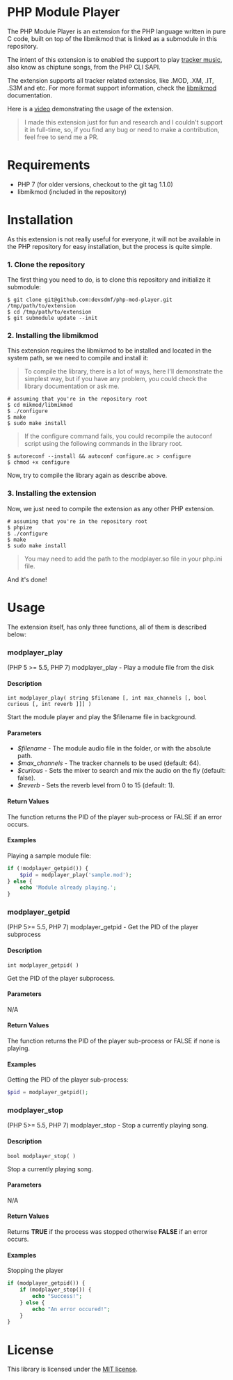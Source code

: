 # PHP Module Player

The PHP Module Player is an extension for the PHP language written in pure C code, built on top of the libmikmod that is linked as a submodule in this repository.

The intent of this extension is to enabled the support to play [tracker music](https://en.wikipedia.org/wiki/Module_file), also know as chiptune songs, from the PHP CLI SAPI.

The extension supports all tracker related extensios, like .MOD, .XM, .IT, .S3M and etc. For more format support information, check the [libmikmod](http://mikmod.sourceforge.net/) documentation.

Here is a [video](https://www.youtube.com/watch?v=rSjuUIpTbYk) demonstrating the usage of the extension.

> I made this extension just for fun and research and I couldn't support it in full-time, so, if you find any bug or need to make a contribution, feel free to send me a PR.

# Requirements

- PHP 7 (for older versions, checkout to the git tag 1.1.0)
- libmikmod (included in the repository)

# Installation

As this extension is not really useful for everyone, it will not be available in the PHP repository for easy installation, but the process is quite simple.

### 1. Clone the repository

The first thing you need to do, is to clone this repository and initialize it submodule:

```
$ git clone git@github.com:devsdmf/php-mod-player.git /tmp/path/to/extension
$ cd /tmp/path/to/extension
$ git submodule update --init
```

### 2. Installing the libmikmod

This extension requires the libmikmod to be installed and located in the system path, se we need to compile and install it:

> To compile the library, there is a lot of ways, here I'll demonstrate the simplest way, but if you have any problem, you could check the library documentation or ask me.

```
# assuming that you're in the repository root
$ cd mikmod/libmikmod
$ ./configure
$ make
$ sudo make install
```

> If the configure command fails, you could recompile the autoconf script using the following commands in the library root.
```
$ autoreconf --install && autoconf configure.ac > configure
$ chmod +x configure
```
Now, try to compile the library again as describe above.

### 3. Installing the extension

Now, we just need to compile the extension as any other PHP extension.

```
# assuming that you're in the repository root
$ phpize
$ ./configure
$ make
$ sudo make install
```

> You may need to add the path to the modplayer.so file in your php.ini file.

And it's done!

# Usage

The extension itself, has only three functions, all of them is described below:

### modplayer_play

(PHP 5 >= 5.5, PHP 7)
modplayer_play - Play a module file from the disk

#### Description
`int modplayer_play( string $filename [, int max_channels [, bool curious [, int reverb ]]] )`

Start the module player and play the $filename file in background.

#### Parameters

- *$filename* - The module audio file in the folder, or with the absolute path.
- *$max_channels* - The tracker channels to be used (default: 64).
- *$curious* - Sets the mixer to search and mix the audio on the fly (default: false).
- *$reverb* - Sets the reverb level from 0 to 15 (default: 1).

#### Return Values

The function returns the PID of the player sub-process or FALSE if an error occurs.

#### Examples

Playing a sample module file:

```php
if (!modplayer_getpid()) {
    $pid = modplayer_play('sample.mod');
} else {
    echo 'Module already playing.';
}
```

### modplayer_getpid

(PHP 5>= 5.5, PHP 7)
modplayer_getpid - Get the PID of the player subprocess

#### Description
`int modplayer_getpid( )`

Get the PID of the player subprocess.

#### Parameters

N/A

#### Return Values

The function returns the PID of the player sub-process or FALSE if none is playing.

#### Examples

Getting the PID of the player sub-process:

```php
$pid = modplayer_getpid();
```

### modplayer_stop

(PHP 5>= 5.5, PHP 7)
modplayer_stop - Stop a currently playing song.

#### Description
`bool modplayer_stop( )`

Stop a currently playing song.

#### Parameters

N/A

#### Return Values

Returns **TRUE** if the process was stopped otherwise **FALSE** if an error occurs.

#### Examples

Stopping the player

```php
if (modplayer_getpid()) {
    if (modplayer_stop()) {
        echo "Success!";
    } else {
        echo "An error occured!";
    }
}
```

# License

This library is licensed under the [MIT license](LICENSE).